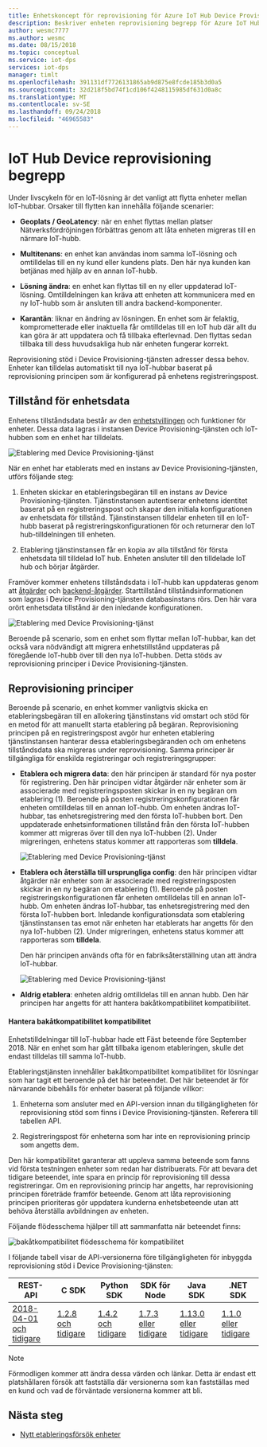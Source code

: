 ```yaml
---
title: Enhetskoncept för reprovisioning för Azure IoT Hub Device Provisioning-tjänsten | Microsoft Docs
description: Beskriver enheten reprovisioning begrepp för Azure IoT Hub Device Provisioning-tjänsten
author: wesmc7777
ms.author: wesmc
ms.date: 08/15/2018
ms.topic: conceptual
ms.service: iot-dps
services: iot-dps
manager: timlt
ms.openlocfilehash: 391131df7726131865ab9d875e8fcde185b3d0a5
ms.sourcegitcommit: 32d218f5bd74f1cd106f4248115985df631d0a8c
ms.translationtype: MT
ms.contentlocale: sv-SE
ms.lasthandoff: 09/24/2018
ms.locfileid: "46965583"
---
```

# <a name="iot-hub-device-reprovisioning-concepts"></a>IoT Hub Device reprovisioning begrepp


Under livscykeln för en IoT-lösning är det vanligt att flytta enheter mellan IoT-hubbar. Orsaker till flytten kan innehålla följande scenarier:

* **Geoplats / GeoLatency**: när en enhet flyttas mellan platser Nätverksfördröjningen förbättras genom att låta enheten migreras till en närmare IoT-hubb.

* **Multitenans**: en enhet kan användas inom samma IoT-lösning och omtilldelas till en ny kund eller kundens plats. Den här nya kunden kan betjänas med hjälp av en annan IoT-hubb.

* **Lösning ändra**: en enhet kan flyttas till en ny eller uppdaterad IoT-lösning. Omtilldelningen kan kräva att enheten att kommunicera med en ny IoT-hubb som är ansluten till andra backend-komponenter. 

* **Karantän**: liknar en ändring av lösningen. En enhet som är felaktig, komprometterade eller inaktuella får omtilldelas till en IoT hub där allt du kan göra är att uppdatera och få tillbaka efterlevnad. Den flyttas sedan tillbaka till dess huvudsakliga hub när enheten fungerar korrekt.

Reprovisioning stöd i Device Provisioning-tjänsten adresser dessa behov. Enheter kan tilldelas automatiskt till nya IoT-hubbar baserat på reprovisioning principen som är konfigurerad på enhetens registreringspost. 

## <a name="device-state-data"></a>Tillstånd för enhetsdata

Enhetens tillståndsdata består av den [enhetstvillingen](../iot-hub/iot-hub-devguide-device-twins.md) och funktioner för enheter. Dessa data lagras i instansen Device Provisioning-tjänsten och IoT-hubben som en enhet har tilldelats. 

![Etablering med Device Provisioning-tjänst](./media/concepts-device-reprovisioning/dps-provisioning.png)

När en enhet har etablerats med en instans av Device Provisioning-tjänsten, utförs följande steg:

1. Enheten skickar en etableringsbegäran till en instans av Device Provisioning-tjänsten. Tjänstinstansen autentiserar enhetens identitet baserat på en registreringspost och skapar den initiala konfigurationen av enhetsdata för tillstånd. Tjänstinstansen tilldelar enheten till en IoT-hubb baserat på registreringskonfigurationen för och returnerar den IoT hub-tilldelningen till enheten.

2. Etablering tjänstinstansen får en kopia av alla tillstånd för första enhetsdata till tilldelad IoT hub. Enheten ansluter till den tilldelade IoT hub och börjar åtgärder.


Framöver kommer enhetens tillståndsdata i IoT-hubb kan uppdateras genom att [åtgärder](../iot-hub/iot-hub-devguide-device-twins.md#device-operations) och [backend-åtgärder](../iot-hub/iot-hub-devguide-device-twins.md#back-end-operations). Starttillstånd tillståndsinformationen som lagras i Device Provisioning-tjänsten databasinstans rörs. Den här vara orört enhetsdata tillstånd är den inledande konfigurationen.

![Etablering med Device Provisioning-tjänst](./media/concepts-device-reprovisioning/dps-provisioning-2.png)

Beroende på scenario, som en enhet som flyttar mellan IoT-hubbar, kan det också vara nödvändigt att migrera enhetstillstånd uppdateras på föregående IoT-hubb över till den nya IoT-hubben. Detta stöds av reprovisioning principer i Device Provisioning-tjänsten. 


## <a name="reprovisioning-policies"></a>Reprovisioning principer

Beroende på scenario, en enhet kommer vanligtvis skicka en etableringsbegäran till en allokering tjänstinstans vid omstart och stöd för en metod för att manuellt starta etablering på begäran. Reprovisioning principen på en registreringspost avgör hur enheten etablering tjänstinstansen hanterar dessa etableringsbegäranden och om enhetens tillståndsdata ska migreras under reprovisioning. Samma principer är tillgängliga för enskilda registreringar och registreringsgrupper:

* **Etablera och migrera data**: den här principen är standard för nya poster för registrering. Den här principen vidtar åtgärder när enheter som är associerade med registreringsposten skickar in en ny begäran om etablering (1). Beroende på posten registreringskonfigurationen får enheten omtilldelas till en annan IoT-hubb. Om enheten ändras IoT-hubbar, tas enhetsregistrering med den första IoT-hubben bort. Den uppdaterade enhetsinformationen tillstånd från den första IoT-hubben kommer att migreras över till den nya IoT-hubben (2). Under migreringen, enhetens status kommer att rapporteras som **tilldela**.

    ![Etablering med Device Provisioning-tjänst](./media/concepts-device-reprovisioning/dps-reprovisioning-migrate.png)


* **Etablera och återställa till ursprungliga config**: den här principen vidtar åtgärder när enheter som är associerade med registreringsposten skickar in en ny begäran om etablering (1). Beroende på posten registreringskonfigurationen får enheten omtilldelas till en annan IoT-hubb. Om enheten ändras IoT-hubbar, tas enhetsregistrering med den första IoT-hubben bort. Inledande konfigurationsdata som etablering tjänstinstansen tas emot när enheten har etablerats har angetts för den nya IoT-hubben (2). Under migreringen, enhetens status kommer att rapporteras som **tilldela**.

    Den här principen används ofta för en fabriksåterställning utan att ändra IoT-hubbar. 

    ![Etablering med Device Provisioning-tjänst](./media/concepts-device-reprovisioning/dps-reprovisioning-reset.png)


* **Aldrig etablera**: enheten aldrig omtilldelas till en annan hubb. Den här principen har angetts för att hantera bakåtkompatibilitet kompatibilitet.

#### <a name="managing-backwards-compatibility"></a>Hantera bakåtkompatibilitet kompatibilitet

Enhetstilldelningar till IoT-hubbar hade ett Fäst beteende före September 2018. När en enhet som har gått tillbaka igenom etableringen, skulle det endast tilldelas till samma IoT-hubb. 

Etableringstjänsten innehåller bakåtkompatibilitet kompatibilitet för lösningar som har tagit ett beroende på det här beteendet. Det här beteendet är för närvarande bibehålls för enheter baserat på följande villkor:

1. Enheterna som ansluter med en API-version innan du tillgängligheten för reprovisioning stöd som finns i Device Provisioning-tjänsten. Referera till tabellen API.

2. Registreringspost för enheterna som har inte en reprovisioning princip som angetts dem. 

Den här kompatibilitet garanterar att uppleva samma beteende som fanns vid första testningen enheter som redan har distribuerats. För att bevara det tidigare beteendet, inte spara en princip för reprovisioning till dessa registreringar. Om en reprovisioning princip har angetts, har reprovisioning principen företräde framför beteende. Genom att låta reprovisioning principen prioriteras gör uppdatera kunderna enhetsbeteende utan att behöva återställa avbildningen av enheten.

Följande flödesschema hjälper till att sammanfatta när beteendet finns:

![bakåtkompatibilitet flödesschema för kompatibilitet](./media/concepts-device-reprovisioning/reprovisioning-compatibility-flow.png)

I följande tabell visar de API-versionerna före tillgängligheten för inbyggda reprovisioning stöd i Device Provisioning-tjänsten:


| REST-API | C SDK | Python SDK |  SDK för Node | Java SDK | .NET SDK |
| -------- | ----- | ---------- | --------- | -------- | -------- |
| [2018-04-01 och tidigare](https://docs.microsoft.com/rest/api/iot-dps/deviceenrollment/createorupdate#uri-parameters) | [1.2.8 och tidigare](https://github.com/Azure/azure-iot-sdk-c/blob/master/version.txt) | [1.4.2 och tidigare](https://github.com/Azure/azure-iot-sdk-python/blob/0a549f21f7f4fc24bc036c1d2d5614e9544a9667/device/iothub_client_python/src/iothub_client_python.cpp#L53) | [1.7.3 eller tidigare](https://github.com/Azure/azure-iot-sdk-node/blob/074c1ac135aebb520d401b942acfad2d58fdc07f/common/core/package.json#L3) | [1.13.0 eller tidigare](https://github.com/Azure/azure-iot-sdk-java/blob/794c128000358b8ed1c4cecfbf21734dd6824de9/device/iot-device-client/pom.xml#L7) | [1.1.0 eller tidigare](https://github.com/Azure/azure-iot-sdk-csharp/blob/9f7269f4f61cff3536708cf3dc412a7316ed6236/provisioning/device/src/Microsoft.Azure.Devices.Provisioning.Client.csproj#L20)

> [!NOTE]
> Förmodligen kommer att ändra dessa värden och länkar. Detta är endast ett platshållaren försök att fastställa där versionerna som kan fastställas med en kund och vad de förväntade versionerna kommer att bli.




## <a name="next-steps"></a>Nästa steg

- [Nytt etableringsförsök enheter](how-to-reprovision.md)







